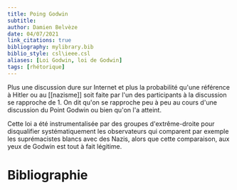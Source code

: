 ```yaml
---
title: Poing Godwin
subtitle:
author: Damien Belvèze
date: 04/07/2021
link_citations: true
bibliography: mylibrary.bib
biblio_style: csl\ieee.csl
aliases: [Loi Godwin, loi de Godwin]
tags: [rhétorique]
---
```


Plus une discussion dure sur Internet et plus la probabilité qu'une référence à Hitler ou au [[nazisme]] soit faite par l'un des participants à la discussion se rapproche de 1. 
On dit qu'on se rapproche peu à peu au cours d'une discussion du Point Godwin ou bien qu'on l'a atteint. 

Cette loi a été instrumentalisée par des groupes d'extrême-droite pour disqualifier systématiquement les observateurs qui comparent par exemple les suprémacistes blancs avec des Nazis, alors que cette comparaison, aux yeux de Godwin est tout à fait légitime.









# Bibliographie
